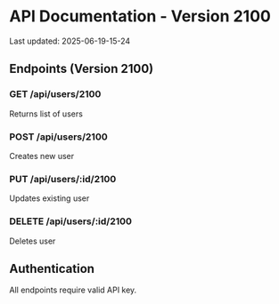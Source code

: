 # API Documentation - Version 2100
Last updated: 2025-06-19-15-24

## Endpoints (Version 2100)

### GET /api/users/2100
Returns list of users

### POST /api/users/2100
Creates new user

### PUT /api/users/:id/2100
Updates existing user

### DELETE /api/users/:id/2100
Deletes user

## Authentication
All endpoints require valid API key.
